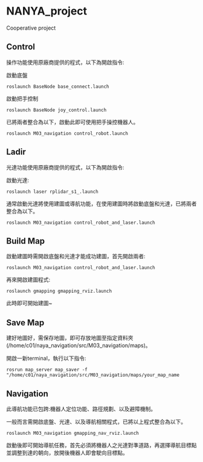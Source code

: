 # NANYA_project
Cooperative project

## Control
操作功能使用原廠商提供的程式，以下為開啟指令:

啟動底盤
```
roslaunch BaseNode base_connect.launch
```
啟動把手控制
```
roslaunch BaseNode joy_control.launch
```
已將兩者整合為以下，啟動此即可使用把手操控機器人。
```
roslaunch M03_navigation control_robot.launch
```
## Ladir
光達功能使用原廠商提供的程式，以下為開啟指令:

啟動光達:
```
roslaunch laser rplidar_s1_.launch
```
通常啟動光達將使用建圖或導航功能，在使用建圖時將啟動底盤和光達，已將兩者整合為以下。
```
roslaunch M03_navigation control_robot_and_laser.launch
```
## Build Map
啟動建圖時需開啟底盤和光達才能成功建圖，首先開啟兩者:
```
roslaunch M03_navigation control_robot_and_laser.launch
```
再來開啟建圖程式:
```
roslaunch gmapping gmapping_rviz.launch
```
此時即可開始建圖~
## Save Map
建好地圖好，需保存地圖，即可存放地圖至指定資料夾(/home/c01/naya_navigation/src/M03_navigation/maps)。

開啟一新terminal，執行以下指令:
```
rosrun map_server map_saver -f "/home/c01/naya_navigation/src/M03_navigation/maps/your_map_name
```
## Navigation
此導航功能已包跨:機器人定位功能、路徑規劃、以及避障機制。

一般而言需開啟底盤、光達、以及導航相關程式，已將以上程式整合為以下。
```
roslaunch M03_navigation gmapping_nav_rviz.launch
```
啟動後即可開始導航任務，首先必須將機器人之光達對準道路，再選擇導航目標點並調整到達的朝向，放開後機器人即會駛向目標點。
